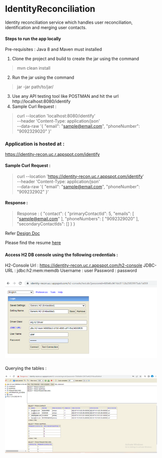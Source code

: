 # IdentityReconciliation

Identity reconciliation service which handles user reconciliation, identification and merging user contacts.

#### Steps to run the app locally
Pre-requisites : Java 8 and Maven must installed
1. Clone the project and build to create the jar using the command
> mvn clean install
2. Run the jar using the command
> jar -jar path/to/jar/
3. Use any API testing tool like POSTMAN and hit the url http://localhost:8080/identify
4. Sample Curl Request :
> curl --location 'localhost:8080/identify' \
--header 'Content-Type: application/json' \
--data-raw '{
"email": "sample@email.com",
"phoneNumber": "9092329020"
}'

### Application is hosted at : 
https://identity-recon.uc.r.appspot.com/identify

#### Sample Curl Request : 
>curl --location 'https://identity-recon.uc.r.appspot.com/identify' \
--header 'Content-Type: application/json' \
--data-raw '{
"email": "sample@email.com",
"phoneNumber": "909232902"
}'

#### Response : 
>Response :
{
"contact": {
"primaryContactId": 5,
"emails": [
"sample@email.com"
],
"phoneNumbers": [
"9092329020"
],
"secondaryContactIds": []
}
}


Refer [Design Doc](https://docs.google.com/document/d/1px8OgY_2Lt3jMLxIq18xnPK75ZAOCI-HU3YIHoRW_Sc/edit?usp=sharing)

Please find the resume [here](https://drive.google.com/file/d/17YecebaNPXvTeirTJUMW5zp0qcQhpcXP/view?usp=drive_link)

###
#### Access H2 DB console using the following credentials :
H2-Console Url : https://identity-recon.uc.r.appspot.com/h2-console
JDBC-URL : jdbc:h2:mem:memdb
Username : user
Password : password

#####
![img_2.png](img_2.png)
###
Querying the tables : 

![img.png](img.png)
